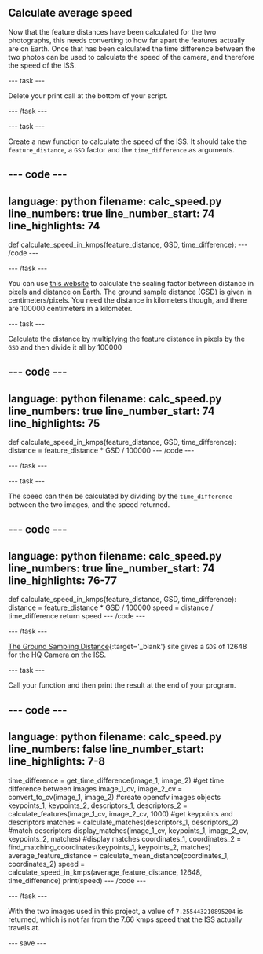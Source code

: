 ## Calculate average speed

Now that the feature distances have been calculated for the two photographs, this needs converting to how far apart the features actually are on Earth. Once that has been calculated the time difference between the two photos can be used to calculate the speed of the camera, and therefore the speed of the ISS.

--- task ---

Delete your print call at the bottom of your script.

--- /task ---

--- task ---

Create a new function to calculate the speed of the ISS. It should take the `feature_distance`, a `GSD` factor and the `time_difference` as arguments.

--- code ---
---
language: python
filename: calc_speed.py
line_numbers: true
line_number_start: 74
line_highlights: 74
---
def calculate_speed_in_kmps(feature_distance, GSD, time_difference):
--- /code ---

--- /task ---

You can use [this website](https://www.3dflow.net/ground-sampling-distance-calculator/) to calculate the scaling factor between distance in pixels and distance on Earth. The ground sample distance (GSD) is given in centimeters/pixels. You need the distance in kilometers though, and there are 100000 centimeters in a kilometer.

--- task ---

Calculate the distance by multiplying the feature distance in pixels by the `GSD` and then divide it all by 100000

--- code ---
---
language: python
filename: calc_speed.py
line_numbers: true
line_number_start: 74
line_highlights: 75
---
def calculate_speed_in_kmps(feature_distance, GSD, time_difference):
    distance = feature_distance * GSD / 100000
--- /code ---

--- /task ---

--- task ---

The speed can then be calculated by dividing by the `time_difference` between the two images, and the speed returned.

--- code ---
---
language: python
filename: calc_speed.py
line_numbers: true
line_number_start: 74
line_highlights: 76-77
---
def calculate_speed_in_kmps(feature_distance, GSD, time_difference):
    distance = feature_distance * GSD / 100000
    speed = distance / time_difference
    return speed
--- /code ---

--- /task ---

[The Ground Sampling Distance](https://www.3dflow.net/ground-sampling-distance-calculator){:target='_blank'} site gives a `GDS` of 12648 for the HQ Camera on the ISS.

--- task ---

Call your function and then print the result at the end of your program.

--- code ---
---
language: python
filename: calc_speed.py
line_numbers: false
line_number_start:
line_highlights: 7-8
---
time_difference = get_time_difference(image_1, image_2) #get time difference between images
image_1_cv, image_2_cv = convert_to_cv(image_1, image_2) #create opencfv images objects
keypoints_1, keypoints_2, descriptors_1, descriptors_2 = calculate_features(image_1_cv, image_2_cv, 1000) #get keypoints and descriptors
matches = calculate_matches(descriptors_1, descriptors_2) #match descriptors
display_matches(image_1_cv, keypoints_1, image_2_cv, keypoints_2, matches) #display matches
coordinates_1, coordinates_2 = find_matching_coordinates(keypoints_1, keypoints_2, matches)
average_feature_distance = calculate_mean_distance(coordinates_1, coordinates_2)
speed = calculate_speed_in_kmps(average_feature_distance, 12648, time_difference)
print(speed)
--- /code ---

--- /task ---

With the two images used in this project, a value of `7.255443210895204` is returned, which is not far from the 7.66 kmps speed that the ISS actually travels at.

--- save ---
